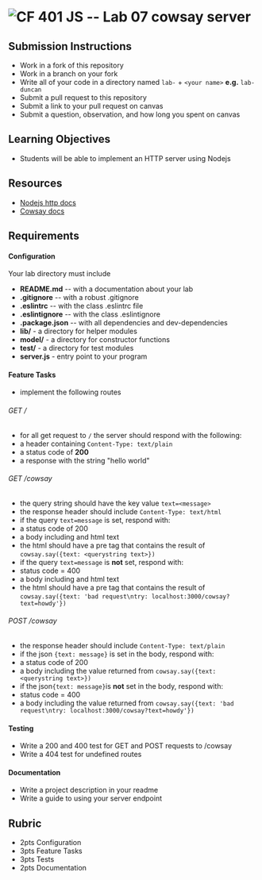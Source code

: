 ![CF](https://camo.githubusercontent.com/70edab54bba80edb7493cad3135e9606781cbb6b/687474703a2f2f692e696d6775722e636f6d2f377635415363382e706e67) 401 JS --  Lab 07 cowsay server
===

## Submission Instructions
  * Work in a fork of this repository
  * Work in a branch on your fork
  * Write all of your code in a directory named `lab-` + `<your name>` **e.g.** `lab-duncan`
  * Submit a pull request to this repository
  * Submit a link to your pull request on canvas
  * Submit a question, observation, and how long you spent on canvas  

## Learning Objectives  
* Students will be able to implement an HTTP server using Nodejs

## Resources  
* [Nodejs http docs]
* [Cowsay docs]

## Requirements  
#### Configuration  
<!-- list of files, configurations, tools, etc that are required -->
Your lab directory must include  
* **README.md** -- with a documentation about your lab
* **.gitignore** -- with a robust .gitignore
* **.eslintrc** -- with the class .eslintrc file
* **.eslintignore** -- with the class .eslintignore
* **.package.json** -- with all dependencies and dev-dependencies
* **lib/** - a directory for helper modules
* **model/** - a directory for constructor functions
* **test/** - a directory for test modules
* **server.js** - entry point to your program

#### Feature Tasks  
* implement the following routes  

###### GET /
* for all get request to `/` the server should respond with the following:
 * a header containing `Content-Type: text/plain`
 * a status code of **200**
 * a response with the string "hello world"

###### GET /cowsay
* the query string should have the key value `text=<message>`
* the response header should include `Content-Type: text/html`
* if the query `text=message` is set, respond with:  
 * a status code of 200
 * a body including and html text
 * the html should have a pre tag that contains the result of `cowsay.say({text: <querystring text>})`
* if the query `text=message` is **not** set, respond with:  
 * status code = 400
 * a body including and html text
 * the html should have a pre tag that contains the result of `cowsay.say({text: 'bad request\ntry: localhost:3000/cowsay?text=howdy'})`

###### POST /cowsay
* the response header should include `Content-Type: text/plain`
* if the json `{text: message}` is set in the body, respond with:  
 * a status code of 200
 * a body including the value returned from `cowsay.say({text: <querystring text>})`
* if the json`{text: message}`is **not** set in the body, respond with:  
 * status code = 400
 * a body including the value returned from `cowsay.say({text: 'bad request\ntry: localhost:3000/cowsay?text=howdy'})`

#### Testing  
* Write a 200 and 400 test for GET and POST requests to /cowsay
* Write a 404 test for undefined routes

####  Documentation  
* Write a project description in your readme
* Write a guide to using your server endpoint

## Rubric  
* 2pts Configuration
* 3pts Feature Tasks
* 3pts Tests
* 2pts Documentation

<!-- links -->
[Nodejs http docs]: https://nodejs.org/api/http.html
[Cowsay docs]: https://github.com/piuccio/cowsay
